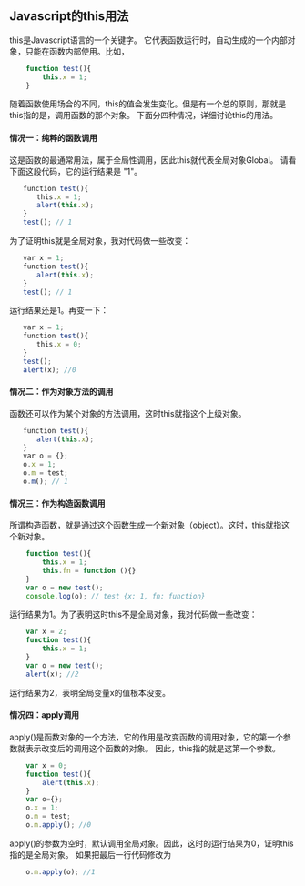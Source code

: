 ## Javascript的this用法

this是Javascript语言的一个关键字。
它代表函数运行时，自动生成的一个内部对象，只能在函数内部使用。比如，

```js
	function test(){
		this.x = 1;
	}
```
随着函数使用场合的不同，this的值会发生变化。但是有一个总的原则，那就是this指的是，调用函数的那个对象。
下面分四种情况，详细讨论this的用法。

#### 情况一：纯粹的函数调用

这是函数的最通常用法，属于全局性调用，因此this就代表全局对象Global。
请看下面这段代码，它的运行结果是 "1"。

```js
　　function test(){
　　　　this.x = 1;
　　　　alert(this.x);
　　}
　　test(); // 1
```
为了证明this就是全局对象，我对代码做一些改变：

```js
　　var x = 1;
　　function test(){
　　　　alert(this.x);
　　}
　　test(); // 1
```
运行结果还是1。再变一下：

```js
　　var x = 1;
　　function test(){
　　　　this.x = 0;
　　}
　　test();
　　alert(x); //0
```
#### 情况二：作为对象方法的调用

函数还可以作为某个对象的方法调用，这时this就指这个上级对象。

```js
　　function test(){
　　　　alert(this.x);
　　}
　　var o = {};
　　o.x = 1;
　　o.m = test;
　　o.m(); // 1
```
#### 情况三：作为构造函数调用

所谓构造函数，就是通过这个函数生成一个新对象（object）。这时，this就指这个新对象。
```js
	function test(){
		this.x = 1;
		this.fn = function (){}
	}
	var o = new test();
	console.log(o); // test {x: 1, fn: function}
```
运行结果为1。为了表明这时this不是全局对象，我对代码做一些改变：

```js
	var x = 2;
	function test(){
		this.x = 1;
	}
	var o = new test();
	alert(x); //2
```
运行结果为2，表明全局变量x的值根本没变。

#### 情况四：apply调用

apply()是函数对象的一个方法，它的作用是改变函数的调用对象，它的第一个参数就表示改变后的调用这个函数的对象。
因此，this指的就是这第一个参数。
```js
	var x = 0;
	function test(){
		alert(this.x);
	}
	var o={};
	o.x = 1;
	o.m = test;
	o.m.apply(); //0
```
apply()的参数为空时，默认调用全局对象。因此，这时的运行结果为0，证明this指的是全局对象。
如果把最后一行代码修改为

```js
	o.m.apply(o); //1
```






















